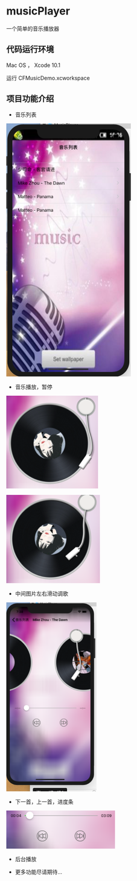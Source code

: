 # musicPlayer
一个简单的音乐播放器
## 代码运行环境
Mac OS ， Xcode 10.1

运行 CFMusicDemo.xcworkspace

## 项目功能介绍

- 音乐列表

![image-20191229233440859](assets/image-20191229233440859.png)

- 音乐播放，暂停

![image-20191229233729102](assets/image-20191229233729102.png)

![image-20191229233755070](assets/image-20191229233755070.png)

- 中间图片左右滑动调歌

![image-20191229234201286](assets/image-20191229234201286.png)

- 下一首，上一首，进度条

![image-20191229233644732](assets/image-20191229233644732.png)

- 后台播放

- 更多功能尽请期待...
